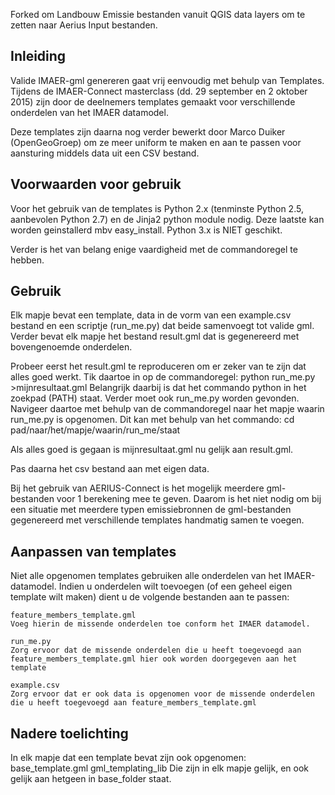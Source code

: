 Forked om Landbouw Emissie bestanden vanuit QGIS data layers om te zetten naar Aerius Input bestanden. 

Inleiding
---------
Valide IMAER-gml genereren gaat vrij eenvoudig met behulp van Templates.
Tijdens de IMAER-Connect masterclass (dd. 29 september en 2 oktober 2015)
zijn door de deelnemers templates gemaakt voor verschillende onderdelen van
het IMAER datamodel.

Deze templates zijn daarna nog verder bewerkt door Marco Duiker (OpenGeoGroep)
om ze meer uniform te maken en aan te passen voor aansturing middels data uit
een CSV bestand.

Voorwaarden voor gebruik
------------------------
Voor het gebruik van de templates is Python 2.x (tenminste Python 2.5, aanbevolen Python 2.7)
en de Jinja2 python module nodig. Deze laatste kan worden geinstallerd mbv easy_install.
Python 3.x is NIET geschikt.

Verder is het van belang enige vaardigheid met de commandoregel te hebben.

Gebruik
-------
Elk mapje bevat een template, data in de vorm van een example.csv bestand en een scriptje
(run_me.py) dat beide samenvoegt tot valide gml. Verder bevat elk mapje het bestand 
result.gml dat is gegenereerd met bovengenoemde onderdelen. 

Probeer eerst het result.gml te reproduceren om er zeker van te zijn dat alles goed werkt.
Tik daartoe in op de commandoregel: 
    python run_me.py >mijnresultaat.gml
Belangrijk daarbij is dat het commando python in het zoekpad (PATH) staat. Verder moet ook 
run_me.py worden gevonden. Navigeer daartoe met behulp van de commandoregel naar het mapje
waarin run_me.py is opgenomen. Dit kan met behulp van het commando:
    cd pad/naar/het/mapje/waarin/run_me/staat

Als alles goed is gegaan is mijnresultaat.gml nu gelijk aan result.gml.

Pas daarna het csv bestand aan met eigen data.

Bij het gebruik van AERIUS-Connect is het mogelijk meerdere gml-bestanden voor 1 
berekening mee te geven. Daarom is het niet nodig om bij een situatie met meerdere typen
emissiebronnen de gml-bestanden gegenereerd met verschillende templates handmatig samen 
te voegen.

Aanpassen van templates
-----------------------
Niet alle opgenomen templates gebruiken alle onderdelen van het IMAER-datamodel. Indien
u onderdelen wilt toevoegen (of een geheel eigen template wilt maken) dient u de volgende 
bestanden aan te passen:

    feature_members_template.gml
    Voeg hierin de missende onderdelen toe conform het IMAER datamodel.

    run_me.py
    Zorg ervoor dat de missende onderdelen die u heeft toegevoegd aan 
    feature_members_template.gml hier ook worden doorgegeven aan het
    template

    example.csv
    Zorg ervoor dat er ook data is opgenomen voor de missende onderdelen 
    die u heeft toegevoegd aan feature_members_template.gml

Nadere toelichting
------------------
In elk mapje dat een template bevat zijn ook opgenomen:
    base_template.gml
    gml_templating_lib
Die zijn in elk mapje gelijk, en ook gelijk aan hetgeen in base_folder staat. 


